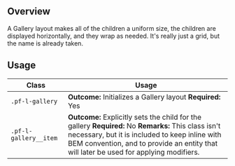 ## Overview

A Gallery layout makes all of the children a uniform size, the children are displayed horizontally, and they wrap as needed. It's really just a grid, but the name is already taken.

## Usage

| Class | Usage |
| -- | -- |
| `.pf-l-gallery` |  **Outcome:** Initializes a Gallery layout **Required:** Yes |
| `.pf-l-gallery__item` |  **Outcome:** Explicitly sets the child for the gallery **Required:** No **Remarks:** This class isn't necessary, but it is included to keep inline with BEM convention, and to provide an entity that will later be used for applying modifiers.
